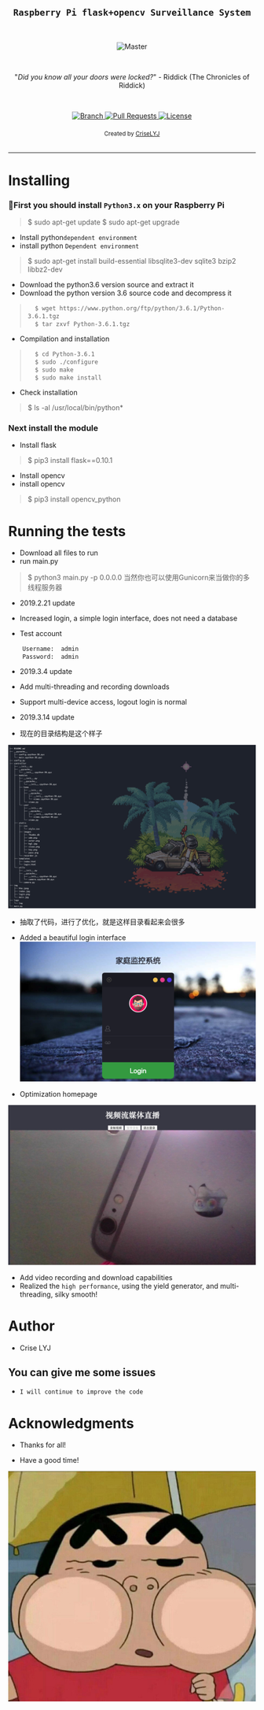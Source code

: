<h2 align="center"><code>Raspberry Pi flask+opencv Surveillance System</code></h2>

<br>

<p align="center">
    <img src="https://github.com/CriseLYJ/flask-video-streaming-recorder/blob/master/img/main.jpg?raw=true" 
        alt="Master">
</p>

<br>

<p align="center">"<i>Did you know all your doors were locked?</i>" - Riddick (The Chronicles of Riddick)</p>

<br>

<p align="center">
  <a href="https://github.com/CriseLYJ/flask-video-streaming-recorder/tree/master">
    <img src="https://img.shields.io/badge/Branch-master-green.svg?longCache=true"
        alt="Branch">
  </a>
  <a href="https://github.com/CriseLYJ/flask-video-streaming-recorder/pulls">
    <img src="https://img.shields.io/badge/PRs-welcome-brightgreen.svg?longCache=true"
        alt="Pull Requests">
  </a>
  <a href="http://www.gnu.org/licenses/">
    <img src="https://img.shields.io/badge/License-GNU-blue.svg?longCache=true"
        alt="License">
  </a>
</p>

<div align="center">
  <sub>Created by
  <a href="https://criselyj.github.io/">CriseLYJ</a>
</div>

<br>

****

# Installing
### 🐍First you should install ``Python3.x`` on your Raspberry Pi

>   $ sudo  apt-get  update
>   $ sudo  apt-get  upgrade
	
    	
- Install python``dependent environment``
- install python ``Dependent environment``

>    $ sudo apt-get install build-essential libsqlite3-dev sqlite3 bzip2 libbz2-dev

    
- Download the python3.6 version source and extract it
- Download the python version 3.6 source code and decompress it

>    	$ wget https://www.python.org/ftp/python/3.6.1/Python-3.6.1.tgz
>    	$ tar zxvf Python-3.6.1.tgz
  	
- Compilation and installation

>	    $ cd Python-3.6.1
>	    $ sudo ./configure
>	    $ sudo make
>	    $ sudo make install
	    
- Check installation

> 	$ ls -al /usr/local/bin/python*


### Next install the module

- Install flask

> 	$ pip3 install flask==0.10.1
    	
- Install opencv
- install opencv

> $ pip3 install opencv_python
  
# Running the tests

- Download all files to run
- run main.py

> 	$ python3 main.py -p 0.0.0.0
> 当然你也可以使用Gunicorn来当做你的多线程服务器
    	
 - 2019.2.21 update

 - Increased login, a simple login interface, does not need a database
 
 - Test account
 ```
     Username:  admin
     Password:  admin
 ```
 - 2019.3.4 update
 - Add multi-threading and recording downloads
 - Support multi-device access, logout login is normal

 - 2019.3.14 update
 - 现在的目录结构是这个样子

 ![](./img/tree.png)
 
- 抽取了代码，进行了优化，就是这样目录看起来会很多
 
 - Added a beautiful login interface
 ![Alt text](./img/login.png)
 
 - Optimization homepage

 ![Alt text](./img/index.jpg)
 
 - Add video recording and download capabilities
 - Realized the ``high performance``, using the yield generator, and multi-threading, silky smooth!
 
# Author
- Crise LYJ

## You can give me some issues

- ``I will continue to improve the code``
  
# Acknowledgments
- Thanks for all!

- Have a good time!

 ![Alt text](./img/hha.jpeg)

